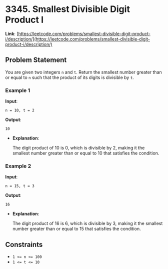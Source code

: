 # 3345. Smallest Divisible Digit Product I

**Link**: [https://leetcode.com/problems/smallest-divisible-digit-product-i/description/](https://leetcode.com/problems/smallest-divisible-digit-product-i/description/)

## Problem Statement

You are given two integers `n` and `t`. Return the smallest number greater than or equal to `n` such that the product of its digits is divisible by `t`.

### Example 1

**Input**:
```
n = 10, t = 2
```

**Output**:
```
10
```

  * **Explanation**:
  
    The digit product of 10 is 0, which is divisible by 2, making it the smallest number greater than or equal to 10 that satisfies the condition.

### Example 2

**Input**:
```
n = 15, t = 3
```

**Output**:
```
16
```

  * **Explanation**:
  
     The digit product of 16 is 6, which is divisible by 3, making it the smallest number greater than or equal to 15 that satisfies the condition.

## Constraints
- `1 <= n <= 100`
- `1 <= t <= 10`
